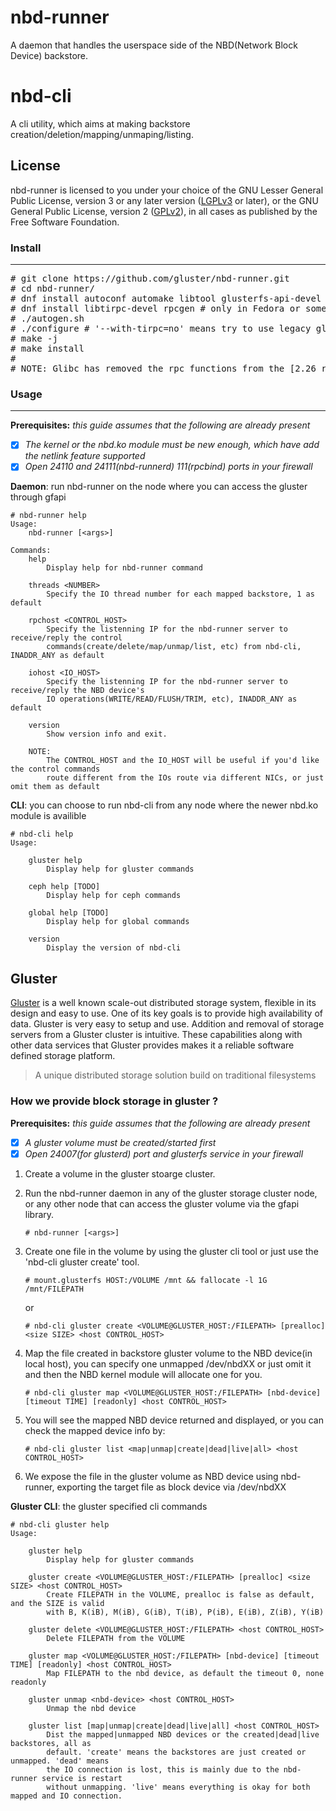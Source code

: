 # nbd-runner

A daemon that handles the userspace side of the NBD(Network Block Device) backstore.

# nbd-cli

A cli utility, which aims at making backstore creation/deletion/mapping/unmaping/listing.

## License
nbd-runner is licensed to you under your choice of the GNU Lesser General Public License, version 3 or any later version ([LGPLv3](https://opensource.org/licenses/lgpl-3.0.html) or later), or the GNU General Public License, version 2 ([GPLv2](https://opensource.org/licenses/GPL-2.0)), in all cases as published by the Free Software Foundation.

### Install
------
<pre>
# git clone https://github.com/gluster/nbd-runner.git
# cd nbd-runner/
# dnf install autoconf automake libtool glusterfs-api-devel kmod-devel libnl3-devel libevent-devel glib2-devel json-c-devel
# dnf install libtirpc-devel rpcgen # only in Fedora or some other Distributions that the glibc version >= 2.26
# ./autogen.sh
# ./configure # '--with-tirpc=no' means try to use legacy glibc, otherwise use libtirpc by default, '--with-gfapi6' means use GFAPI version >= 6.0
# make -j
# make install
#
# NOTE: Glibc has removed the rpc functions from the [2.26 release](https://sourceware.org/ml/libc-alpha/2017-08/msg00010.html). Instead of relying on glibc providing these, the modern libtirpc library should be used instead. For the old glibc version or some distribute Linux we will still use the glibc instead to privide the RPC library.
</pre>

### Usage
------
**Prerequisites:** *this guide assumes that the following are already present*
- [x] *The kernel or the nbd.ko module must be new enough, which have add the netlink feature supported*
- [x] *Open 24110 and 24111(nbd-runnerd) 111(rpcbind) ports in your firewall*

<b>Daemon</b>: run nbd-runner on the node where you can access the gluster through gfapi
```script
# nbd-runner help
Usage:
	nbd-runner [<args>]

Commands:
	help
		Display help for nbd-runner command

	threads <NUMBER>
		Specify the IO thread number for each mapped backstore, 1 as default

	rpchost <CONTROL_HOST>
		Specify the listenning IP for the nbd-runner server to receive/reply the control
		commands(create/delete/map/unmap/list, etc) from nbd-cli, INADDR_ANY as default

	iohost <IO_HOST>
		Specify the listenning IP for the nbd-runner server to receive/reply the NBD device's
		IO operations(WRITE/READ/FLUSH/TRIM, etc), INADDR_ANY as default

	version
		Show version info and exit.

	NOTE:
		The CONTROL_HOST and the IO_HOST will be useful if you'd like the control commands
		route different from the IOs route via different NICs, or just omit them as default
```

<b>CLI</b>: you can choose to run nbd-cli from any node where the newer nbd.ko module is availible
```script
# nbd-cli help
Usage:

	gluster help
		Display help for gluster commands

	ceph help [TODO]
		Display help for ceph commands

	global help [TODO]
		Display help for global commands

	version
		Display the version of nbd-cli
```

## Gluster
[Gluster](http://gluster.readthedocs.io/en/latest/) is a well known scale-out distributed storage system, flexible in its design and easy to use. One of its key goals is to provide high availability of data. Gluster is very easy to setup and use. Addition and removal of storage servers from a Gluster cluster is intuitive. These capabilities along with other data services that Gluster provides makes it a reliable software defined storage platform.

> A unique distributed storage solution build on traditional filesystems

### How we provide block storage in gluster ?

**Prerequisites:** *this guide assumes that the following are already present*
- [x] *A gluster volume must be created/started first*
- [x] *Open 24007(for glusterd) port and glusterfs service in your firewall*

1. Create a volume in the gluster stoarge cluster.
2. Run the nbd-runner daemon in any of the gluster storage cluster node, or any other node that can access the gluster volume via the gfapi library.
   
    `# nbd-runner [<args>]`

3. Create one file in the volume by using the gluster cli tool or just use the 'nbd-cli gluster create' tool.

    `# mount.glusterfs HOST:/VOLUME /mnt && fallocate -l 1G /mnt/FILEPATH`

   or

    `# nbd-cli gluster create <VOLUME@GLUSTER_HOST:/FILEPATH> [prealloc] <size SIZE> <host CONTROL_HOST>`

4. Map the file created in backstore gluster volume to the NBD device(in local host), you can specify one unmapped /dev/nbdXX or just omit it and then the NBD kernel module will allocate one for you.

    `# nbd-cli gluster map <VOLUME@GLUSTER_HOST:/FILEPATH> [nbd-device] [timeout TIME] [readonly] <host CONTROL_HOST>`

5. You will see the mapped NBD device returned and displayed, or you can check the mapped device info by:

    `# nbd-cli gluster list <map|unmap|create|dead|live|all> <host CONTROL_HOST>`

6. We expose the file in the gluster volume as NBD device using nbd-runner, exporting the target file as block device via /dev/nbdXX

<b> Gluster CLI</b>: the gluster specified cli commands
```script
# nbd-cli gluster help
Usage: 

	gluster help
		Display help for gluster commands

	gluster create <VOLUME@GLUSTER_HOST:/FILEPATH> [prealloc] <size SIZE> <host CONTROL_HOST>
		Create FILEPATH in the VOLUME, prealloc is false as default, and the SIZE is valid
		with B, K(iB), M(iB), G(iB), T(iB), P(iB), E(iB), Z(iB), Y(iB)

	gluster delete <VOLUME@GLUSTER_HOST:/FILEPATH> <host CONTROL_HOST>
		Delete FILEPATH from the VOLUME

	gluster map <VOLUME@GLUSTER_HOST:/FILEPATH> [nbd-device] [timeout TIME] [readonly] <host CONTROL_HOST>
		Map FILEPATH to the nbd device, as default the timeout 0, none readonly

	gluster unmap <nbd-device> <host CONTROL_HOST>
		Unmap the nbd device

	gluster list [map|unmap|create|dead|live|all] <host CONTROL_HOST>
		Dist the mapped|unmapped NBD devices or the created|dead|live backstores, all as
		default. 'create' means the backstores are just created or unmapped. 'dead' means
		the IO connection is lost, this is mainly due to the nbd-runner service is restart
		without unmapping. 'live' means everything is okay for both mapped and IO connection.
```
